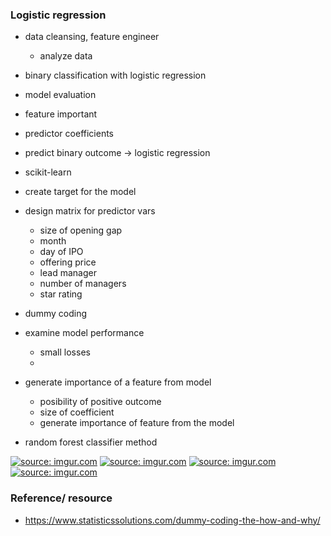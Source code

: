 ### Logistic regression 

- data cleansing, feature engineer 
    - analyze data 
- binary classification with logistic regression 
- model evaluation 
- feature important 
- predictor coefficients 

- predict binary outcome -> logistic regression 
- scikit-learn 

- create target for the model 



- design matrix for predictor vars 
    - size of opening gap
    - month
    - day of IPO
    - offering price 
    - lead manager 
    - number of managers 
    - star rating 

- dummy coding 



- examine model performance
    - small losses 
    - 
- generate importance of a feature from model 
    - posibility of positive outcome 
    - size of coefficient 
    - generate importance of feature from the model 

- random forest classifier method
    



<a href="https://imgur.com/1S0fKdV"><img src="https://i.imgur.com/1S0fKdV.png" title="source: imgur.com" /></a>
<a href="https://imgur.com/5LBwsTb"><img src="https://i.imgur.com/5LBwsTb.png" title="source: imgur.com" /></a>
<a href="https://imgur.com/hqLCJSc"><img src="https://i.imgur.com/hqLCJSc.png" title="source: imgur.com" /></a>
<a href="https://imgur.com/j4iVwT4"><img src="https://i.imgur.com/j4iVwT4.png" title="source: imgur.com" /></a>


### Reference/ resource 
- https://www.statisticssolutions.com/dummy-coding-the-how-and-why/
